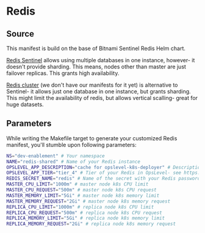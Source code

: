 # Redis

## Source

This manifest is build on the base of Bitnami Sentinel Redis Helm chart.

[Redis Sentinel](https://redis.io/docs/management/sentinel/) allows using multiple databases in one instance,
however- it doesn't provide sharding. This means, nodes
other than master are just failover replicas. This grants high availability.

[Redis cluster](https://github.com/bitnami/charts/tree/main/bitnami/redis-cluster)
(we don't have our manifests for it yet) is alternative to Sentinel- it allows just
one database in one instance, but grants sharding. This might limit the availability of redis,
but allows vertical scalling- great for huge datasets.

## Parameters

While writing the Makefile target to generate your customized Redis manifest, you'll stumble upon
following parameters:

```bash
NS="dev-enablement" # Your namespace
NAME="redis-shared" # Name of your Redis instance
OPSLEVEL_APP_DESCRIPTION="cache for opslevel-k8s-deployer" # Description of your Redis in OpsLevel
OPSLEVEL_APP_TIER="tier_4" # Tier of your Redis in OpsLevel- see https://wiki.uw.systems/posts/ops-level-nz4v4ka0#h1u0u-app-uw-systems-tier
REDIS_SECRET_NAME="redis" # Name of the secret with your Redis password. #TODO: example 
MASTER_CPU_LIMIT="1000m" # master node k8s CPU limit
MASTER_CPU_REQUEST="500m" # master node k8s CPU request 
MASTER_MEMORY_LIMIT="5Gi" # master node k8s memory limit 
MASTER_MEMORY_REQUEST="2Gi" # master node k8s memory request 
REPLICA_CPU_LIMIT="1000m" # replica node k8s CPU limit
REPLICA_CPU_REQUEST="500m" # replica node k8s CPU request 
REPLICA_MEMORY_LIMIT="5Gi" # replica node k8s memory limit 
REPLICA_MEMORY_REQUEST="2Gi" # replica node k8s memory request 
```
